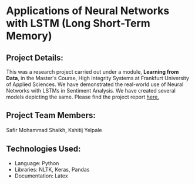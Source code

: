# Applications of Neural Networks with LSTM (Long Short-Term Memory)

## Project Details:
This was a research project carried out under a module, **Learning from Data**, in the Master's Course, High Integrity Systems at Frankfurt University of Applied Sciences. We have demonstrated the real-world use of Neural Networks with LSTMs in Sentiment Analysis. We have created several models depicting the same. Please find the project report [here.](Documentation/LSTM_report.pdf)

## Project Team Members: 
Saﬁr Mohammad Shaikh, Kshitij Yelpale

## Technologies Used:
* Language: Python
* Libraries: NLTK, Keras, Pandas
* Documentation: Latex
